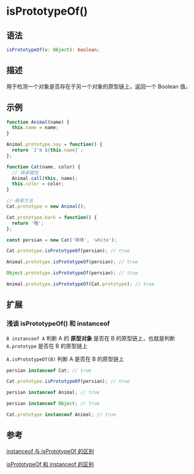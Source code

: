 # isPrototypeOf()

## 语法

```ts
isPrototypeOf(v: Object): boolean;
```

## 描述

用于检测一个对象是否存在于另一个对象的原型链上，返回一个 Boolean 值。

## 示例

```js
function Animal(name) {
  this.name = name;
}

Animal.prototype.say = function() {
  return `I'm ${this.name}`;
};

function Cat(name, color) {
  // 继承属性
  Animal.call(this, name);
  this.color = color;
}

// 继承方法
Cat.prototype = new Animal();

Cat.prototype.bark = function() {
  return '喵';
};

const persian = new Cat('咪咪', 'white');

Cat.prototype.isPrototypeOf(persian); // true

Animal.prototype.isPrototypeOf(persian); // true

Object.prototype.isPrototypeOf(persian); // true

Animal.prototype.isPrototypeOf(Cat.prototype); // true
```

## 扩展

### 浅谈 isPrototypeOf() 和 instanceof

`B instanceof A` 判断 A 的 **原型对象** 是否在 B 的原型链上，也就是判断 `A.prototype` 是否在 B 的原型链上

`A.isPrototypeOf(B)` 判断 A 是否在 B 的原型链上

```js
persian instanceof Cat; // true

Cat.prototype.isPrototypeOf(persian); // true

persian instanceof Animal; // true

persian instanceof Object; // true

Cat.prototype instanceof Animal; // true
```

## 参考

[instanceof 与 isPrototypeOf 的区别](https://www.jianshu.com/p/31b09a13f212)

[isPrototypeOf 和 instanceof 的区别](https://www.cnblogs.com/ArthurXml/p/6555509.html)
